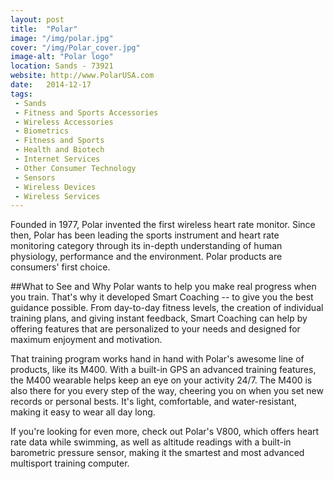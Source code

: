 ```yaml
---
layout: post
title:  "Polar"
image: "/img/polar.jpg"
cover: "/img/Polar_cover.jpg"
image-alt: "Polar logo"
location: Sands - 73921
website: http://www.PolarUSA.com
date:   2014-12-17
tags:
 - Sands
 - Fitness and Sports Accessories
 - Wireless Accessories
 - Biometrics
 - Fitness and Sports
 - Health and Biotech
 - Internet Services
 - Other Consumer Technology
 - Sensors
 - Wireless Devices
 - Wireless Services
---
```


Founded in 1977, Polar invented the first wireless heart rate monitor. Since then, Polar has been leading the sports instrument and heart rate monitoring category through its in-depth understanding of human physiology, performance and the environment. Polar products are consumers' first choice.

##What to See and Why
Polar wants to help you make real progress when you train. That's why it developed Smart Coaching -- to give you the best guidance possible. From day-to-day fitness levels, the creation of individual training plans, and giving instant feedback, Smart Coaching can help by offering features that are personalized to your needs and designed for maximum enjoyment and motivation. 

That training program works hand in hand with Polar's awesome line of products, like its M400. With a built-in GPS an advanced training features, the M400 wearable helps keep an eye on your activity 24/7. The M400 is also there for you every step of the way, cheering you on when you set new records or personal bests. It's light, comfortable, and water-resistant, making it easy to wear all day long. 

If you're looking for even more, check out Polar's V800, which offers heart rate data while swimming, as well as altitude readings with a built-in barometric pressure sensor, making it the smartest and most advanced multisport training computer.